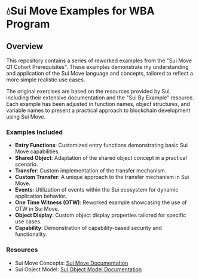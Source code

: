# 💧Sui Move Examples for WBA Program

## Overview

This repository contains a series of reworked examples from the "Sui Move Q1 Cohort Prerequisites". These examples demonstrate my understanding and application of the Sui Move language and concepts, tailored to reflect a more simple realistic use cases.

The original exercises are based on the resources provided by Sui, including their extensive documentation and the "Sui By Example" resource. Each example has been adjusted in function names, object structures, and variable names to present a practical approach to blockchain development using Sui Move.

### Examples Included

- **Entry Functions**: Customized entry functions demonstrating basic Sui Move capabilities.
- **Shared Object**: Adaptation of the shared object concept in a practical scenario.
- **Transfer**: Custom implementation of the transfer mechanism.
- **Custom Transfer**: A unique approach to the transfer mechanism in Sui Move.
- **Events**: Utilization of events within the Sui ecosystem for dynamic application behavior.
- **One Time Witness (OTW)**: Reworked example showcasing the use of OTW in Sui Move.
- **Object Display**: Custom object display properties tailored for specific use cases.
- **Capability**: Demonstration of capability-based security and functionality.


### Resources

- Sui Move Concepts: [Sui Move Documentation](https://docs.sui.io/concepts/sui-move-concepts)
- Sui Object Model: [Sui Object Model Documentation](https://docs.sui.io/concepts/object-model)
